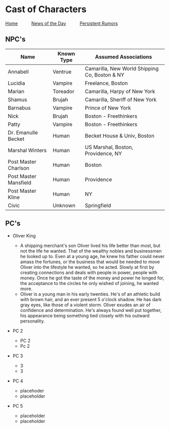 # Cast of Characters


[Home](readme.md) &nbsp; &nbsp; &nbsp; &nbsp; &nbsp; [News of the Day](dailymsg.md) &nbsp; &nbsp; &nbsp; &nbsp; &nbsp; [Persistent Rumors](rumors.md)

## NPC's
| Name | Known Type | Assumed Associations| 
| --------- | ------------ | ---------------- |
| Annabell | Ventrue | Camarilla, New World Shipping Co, Boston & NY |
| Lucidia | Vampire | Freelance, Boston |
| Marian | Toreador | Camarilla, Harpy of New York |
| Shamus | Brujah | Camarilla, Sheriff of New York |
| Barnabus | Vampire | Prince of New York |
| Nick | Brujah | Boston - Freethinkers |
| Patty | Vampire | Boston - Freethinkers |
| Dr. Emanulle Becket | Human | Becket House & Univ, Boston |
| Marshal Winters | Human | US Marshal, Boston, Providence, NY |
| Post Master Charlson | Human | Boston |
| Post Master Mansfield | Human | Providence |
| Post Master Kline | Human | NY |
| Civic | Unknown | Springfield |

## PC's
* Oliver King
  * A shipping merchant's son Oliver lived his life better than most, but not the life he wanted. That of the wealthy nobles and businessmen he looked up to. Even at a young age, he knew his father could never amass the fortunes, or the business that would be needed to move Oliver into the lifestyle  he wanted, so he acted. Slowly at first by creating connections and deals with people in power, people with money. Once he got the taste of the money and power he longed for, the acceptance to the circles he only wished of joining, he wanted more. 
  * Oliver is a young man in his early twenties. He's of an athletic build with brown hair, and an ever present 5 o'clock shadow. He has dark gray eyes, like those of a violent storm. Oliver exudes an air of confidence and determination. He's always found well put together, his appearance being something tied closely with his outward personality.
  
* PC 2
  * PC 2
  * Pc 2
  
* PC 3 
  * 3
  * 3 
  
* PC 4
  * placehoder
  * placeholder
  
* PC 5
  * placeholder
  * placeholder
